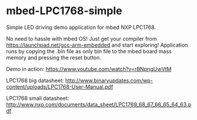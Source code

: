 # mbed-LPC1768-simple
Simple LED driving demo application for mbed NXP LPC1768.

No need to hassle with mbed OS! Just get your compiler from
https://launchpad.net/gcc-arm-embedded and start exploring!
Application runs by copying the .bin file as only bin file
to the mbed board mass memory and pressing the reset button.

Demo in action: https://www.youtube.com/watch?v=rBNpngUwVtM

LPC1768 big datasheet: http://www.binaryupdates.com/wp-content/uploads/LPC1768-User-Manual.pdf

LPC1768 small datasheet: http://www.nxp.com/documents/data_sheet/LPC1769_68_67_66_65_64_63.pdf

